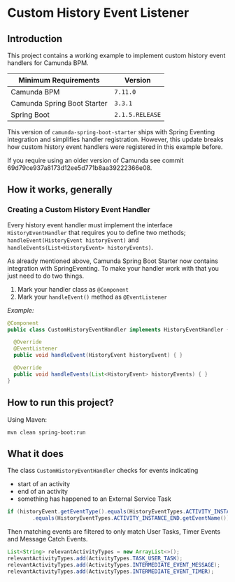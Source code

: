 # Custom History Event Listener
## Introduction
This project contains a working example to implement custom history event handlers for Camunda BPM.

|Minimum Requirements| Version|
|---|---|
|Camunda BPM|`7.11.0`|
|Camunda Spring Boot Starter|`3.3.1`|
|Spring Boot|`2.1.5.RELEASE`|

This version of `camunda-spring-boot-starter` ships with Spring Eventing integration and simplifies handler
registration. However, this update breaks how custom history event handlers were registered in this example
before.

If you require using an older version of Camunda see commit 69d79ce937a8173d12ee5d771b8aa39222366e08.

## How it works, generally
### Creating a Custom History Event Handler
Every history event handler must implement the interface `HistoryEventHandler` that requires you to define
two methods; `handleEvent(HistoryEvent historyEvent)` and `handleEvents(List<HistoryEvent> historyEvents)`.

As already mentioned above, Camunda Spring Boot Starter now contains integration with SpringEventing. To 
make your handler work with that you just need to do two things.
1. Mark your handler class as `@Component`
2. Mark your `handleEvent()` method as `@EventListener`

_Example:_
```java
@Component
public class CustomHistoryEventHandler implements HistoryEventHandler {

  @Override
  @EventListener
  public void handleEvent(HistoryEvent historyEvent) { }

  @Override
  public void handleEvents(List<HistoryEvent> historyEvents) { }
}
```

## How to run this project?
Using Maven:
```
mvn clean spring-boot:run
```

## What it does
The class `CustomHistoryEventHandler` checks for events indicating
- start of an activity
- end of an activity
- something has happened to an External Service Task

```java
if (historyEvent.getEventType().equals(HistoryEventTypes.ACTIVITY_INSTANCE_START.getEventName()) || historyEvent.getEventType()
        .equals(HistoryEventTypes.ACTIVITY_INSTANCE_END.getEventName()))
```

Then matching events are filtered to only match User Tasks, Timer Events and Message Catch Events.

```java
List<String> relevantActivityTypes = new ArrayList<>();
relevantActivityTypes.add(ActivityTypes.TASK_USER_TASK);
relevantActivityTypes.add(ActivityTypes.INTERMEDIATE_EVENT_MESSAGE);
relevantActivityTypes.add(ActivityTypes.INTERMEDIATE_EVENT_TIMER);
```
